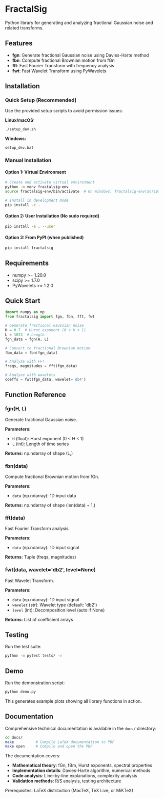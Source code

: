 # FractalSig

Python library for generating and analyzing fractional Gaussian noise and related transforms.

## Features

- **fgn**: Generate fractional Gaussian noise using Davies-Harte method
- **fbn**: Compute fractional Brownian motion from fGn  
- **fft**: Fast Fourier Transform with frequency analysis
- **fwt**: Fast Wavelet Transform using PyWavelets

## Installation

### Quick Setup (Recommended)
Use the provided setup scripts to avoid permission issues:

**Linux/macOS:**
```bash
./setup_dev.sh
```

**Windows:**
```cmd
setup_dev.bat
```

### Manual Installation

#### Option 1: Virtual Environment
```bash
# Create and activate virtual environment
python -m venv fractalsig-env
source fractalsig-env/bin/activate  # On Windows: fractalsig-env\Scripts\activate

# Install in development mode
pip install -e .
```

#### Option 2: User Installation (No sudo required)
```bash
pip install -e . --user
```

#### Option 3: From PyPI (when published)
```bash
pip install fractalsig
```

## Requirements

- numpy >= 1.20.0
- scipy >= 1.7.0  
- PyWavelets >= 1.2.0

## Quick Start

```python
import numpy as np
from fractalsig import fgn, fbn, fft, fwt

# Generate fractional Gaussian noise
H = 0.7  # Hurst exponent (0 < H < 1)
L = 1024  # Length
fgn_data = fgn(H, L)

# Convert to fractional Brownian motion
fbm_data = fbn(fgn_data)

# Analyze with FFT
freqs, magnitudes = fft(fgn_data)

# Analyze with wavelets
coeffs = fwt(fgn_data, wavelet='db4')
```

## Function Reference

### fgn(H, L)
Generate fractional Gaussian noise.

**Parameters:**
- `H` (float): Hurst exponent (0 < H < 1)
- `L` (int): Length of time series

**Returns:** np.ndarray of shape (L,)

### fbn(data)
Compute fractional Brownian motion from fGn.

**Parameters:**
- `data` (np.ndarray): 1D input data

**Returns:** np.ndarray of shape (len(data) + 1,)

### fft(data)
Fast Fourier Transform analysis.

**Parameters:**
- `data` (np.ndarray): 1D input signal

**Returns:** Tuple (freqs, magnitudes)

### fwt(data, wavelet='db2', level=None)
Fast Wavelet Transform.

**Parameters:**
- `data` (np.ndarray): 1D input signal
- `wavelet` (str): Wavelet type (default: 'db2')
- `level` (int): Decomposition level (auto if None)

**Returns:** List of coefficient arrays

## Testing

Run the test suite:

```bash
python -m pytest tests/ -v
```

## Demo

Run the demonstration script:

```bash
python demo.py
```

This generates example plots showing all library functions in action.

## Documentation

Comprehensive technical documentation is available in the `docs/` directory:

```bash
cd docs/
make          # Compile LaTeX documentation to PDF
make open     # Compile and open the PDF
```

The documentation covers:
- **Mathematical theory**: fGn, fBm, Hurst exponents, spectral properties
- **Implementation details**: Davies-Harte algorithm, numerical methods
- **Code analysis**: Line-by-line explanations, complexity analysis
- **Validation methods**: R/S analysis, testing architecture

Prerequisites: LaTeX distribution (MacTeX, TeX Live, or MiKTeX)